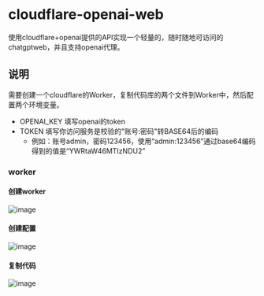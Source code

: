 # cloudflare-openai-web
使用cloudflare+openai提供的API实现一个轻量的，随时随地可访问的chatgptweb，并且支持openai代理。

## 说明
需要创建一个cloudflare的Worker，复制代码库的两个文件到Worker中，然后配置两个环境变量。
* OPENAI_KEY 填写openai的token
* TOKEN 填写你访问服务是校验的"账号:密码"转BASE64后的编码
  * 例如：账号admin，密码123456，使用“admin:123456”通过base64编码得到的值是“YWRtaW46MTIzNDU2”

### worker
#### 创建worker
![image](https://github.com/realqiyan/cloudflare-chatgptweb/assets/4379546/f996bd83-29e5-405c-b9c3-5e5773ada15e)

#### 创建配置
![image](https://github.com/realqiyan/cloudflare-chatgptweb/assets/4379546/cb899af1-31f2-427b-b6b1-1b78c9a2b480)

#### 复制代码
![image](https://github.com/realqiyan/cloudflare-chatgptweb/assets/4379546/84827c21-95fd-4223-a9b0-6751b85180b6)
